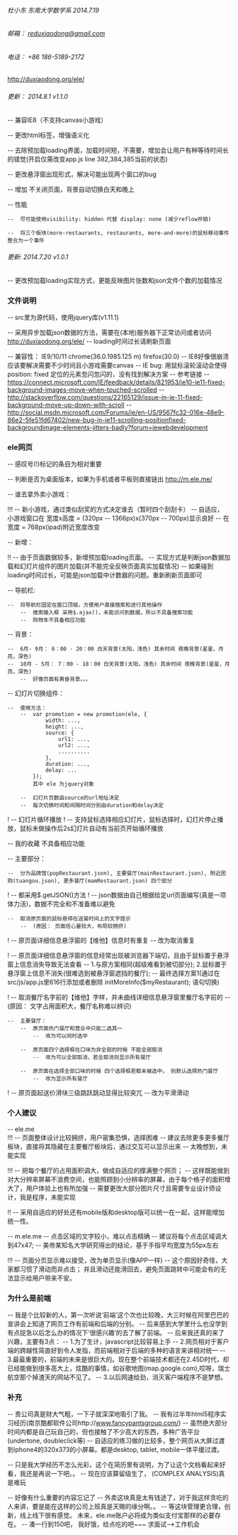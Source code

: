 ###### 	杜小东 东南大学数学系 2014.7.19
######	邮箱： reduxiaodong@gmail.com
######	电话： +86 186-5189-2172

http://duxiaodong.org/ele/

######	更新： 2014.8.1 v1.1.0
--	兼容IE8（不支持canvas小游戏）

--	更改html标签，增强语义化

--	去除预加载loading界面，加载时间短，不需要，增加会让用户有种等待时间长的错觉(开启仅需改变app.js line 382,384,385当前的状态)

--	更改悬浮窗出现形式，解决可能出现两个窗口的bug

--	增加 不关闭页面，背景自动切换白天和晚上

--	性能

	--	尽可能使用visibility: hidden 代替 display: none (减少reflow开销)

	--	将三个板块(more-restaurants, restaurants, more-and-more)的鼠标移动事件整合为一个事件

######	更新: 2014.7.20 v1.0.1
--	更改预加载loading实现方式，更能反映图片张数和json文件个数的加载情况

### 文件说明
--	src里为源代码，使用jquery库(v1.11.1)

--	采用异步加载json数据的方法，需要在(本地)服务器下正常访问或者访问 http://duxiaodong.org/ele/
	--	loading时间过长请刷新页面

--	兼容性：	IE9/10/11 chrome(36.0.1985.125 m) firefox(30.0)
	--	IE8好像很崩溃应该要解决需要不少时间且小游戏需要canvas
	--	IE bug:	用鼠标滚轮滚动会使得position: fixed 定位的元素忽闪忽闪的，没有找到解决方案
		--	参考链接
			--	https://connect.microsoft.com/IE/feedback/details/821953/ie10-ie11-fixed-background-images-move-when-touched-scrolled
			--	http://stackoverflow.com/questions/22165129/issue-in-ie-11-fixed-background-move-up-down-with-scroll
			--	http://social.msdn.microsoft.com/Forums/ie/en-US/9567fc32-016e-48e9-86e2-5fe51fd67402/new-bug-in-ie11-scrolling-positionfixed-backgroundimage-elements-jitters-badly?forum=iewebdevelopment	

### ele网页
--	感叹号(!)标记的条目为相对重要

-- 	判断是否为桌面版本，如果为手机或者平板则直接链出 http://m.ele.me/

--	谁去拿外卖小游戏：

!!!	--	新小游戏，通过类似刮奖的方式决定谁去（暂时四个刮刮卡）
	--	自适应， 小游戏窗口在 宽度x高度 = (320px -- 1366px)x(370px -- 700px)显示良好
			-- 在宽度 = 768px(ipad)附近宽度改变

--	新增：

!!	--	由于页面数据较多，新增预加载loading页面。
		--	实现方式是判断json数据加载和幻灯片组件的图片加载(并不能完全反映页面真实加载情况)
		--	如果碰到loading时间过长，可能是json加载中计数器的问题。重新刷新页面即可

-- 	导航栏:

	--	将导航栏固定在窗口顶端，方便用户直接搜索和进行其他操作
		--	搜索输入框 采用$.ajax()，未能访问到数据，所以不具备搜索功能
		--	购物车不具备相应功能

--	背景：

	--	6月- 9月： 6：00 - 20：00 白天背景(太阳，浅色) 其余时间 夜晚背景(星星，月亮，深色)
	--	10月 - 5月： 7：00 - 18：00 白天背景(太阳，浅色) 其余时间 夜晚背景(星星，月亮，深色)
		--	好像页面有黄昏背景。。。

--	幻灯片切换组件： 

	--	使用方法： 
		--	var promotion = new promotion(ele, {
				width: ...,
				height: ...,
				source: {
					url1: ...,
					url2: ...,
					..........
				},
				duration: ...,
				delay: ...
			});
			其中 ele 为jquery对象

		--	幻灯片页数由source的url地址决定 
		--	每次切换时间和间隔时间分别由duration和delay决定
!		--	幻灯片循环播放
!		--	支持鼠标选择相应幻灯片，鼠标选择时，幻灯片停止播放，鼠标未做操作后2s幻灯片自动有当前页开始循环播放

--	我的收藏 不具备相应功能

--	主要部分：

	--	分为品牌馆(popRestaurant.json), 主要餐厅(mainRestaurant.json), 附近团购(tuangou.json), 更多餐厅(mamRestaurant.json) 四个部分
!	--	都采用$.getJSON()方法
!	--	json数据由自己根据给定url页面编写(真是一项体力活)，数据不完全和不准备难以避免

	--	取消原页面的鼠标悬停在送餐时间上的文字提示
		--	(原因： 页面信心量较大，布局较拥挤)

!	--	原页面详细信息悬浮窗的【维他】信息时有重复
		--	改为取消重复

!	--	原页面详细信息悬浮窗的信息经常出现被浏览器下端切，且由于鼠标置于悬浮窗上信息消失导致无法查看
		--	1.与原方案相同(超级难看到被切部分); 2.鼠标置于悬浮窗上信息不消失(很难选到被悬浮窗遮挡的餐厅);
		--	最终选择方案1(通过在src/js/app.js里616行添加或者删除 initMoreInfo($myRestaurant); 语句切换)

!	--	取消餐厅名字前的【维他】字样，并未曲线详细信息悬浮窗里餐厅名字前的
		--	(原因： 文字占用面积大，餐厅名称难以辨识)

	--	主要餐厅：
		--	原页面热门餐厅和营业中只能二选其一
			--	改为可以同时选中

		--	原页面四个选择框在口味为非全部的时候 不能全部取消
			--	改为可以全部取消，若全取消则显示所有餐厅

		--	原页面在选择全部口味的时候 四个选择框若都未被选中， 则默认选择热门餐厅
			--	改为显示所有餐厅

!		--	原页面起送价滑块三级跳跃跳动显得比较突兀
			--	改为平滑滑动


###	个人建议

--	ele.me 	
!!!	--	页面整体设计比较拥挤，用户密集恐惧，选择困难
		--	建议去除更多更多餐厅板块，直接将其隐藏在主要餐厅板块后，通过交互可以显示出来
			--	太晚想到，未能实现

!!!	--	把每个餐厅的占用面积调大，做成自适应的撑满整个网页；
		--	这样既能做到对大分辨率屏幕不浪费空间，也能照顾到小分辨率的屏幕，由于每个格子的面积增大了，用户体验上也有所加强
			--	需要更改大部分图片尺寸且需要专业设计师设计，我是程序，未能实现

!!	--	采用自适应的好处还有mobile版和desktop版可以统一在一起，这样能增加统一性。

--	m.ele.me
	--	点击区域的文字较小，难以点击精确
		--	建议将每个点击区域调大到47x47;
			--	美帝某知名大学研究得出的结论，基于手指平均宽度为55px左右

!!!	--	页面分页显示难以接受，改为单页显示(像APP一样)
		--	这个原因好奇怪，大家都习惯了滑动而非点击； 并且滑动还能滑回去，避免页面跳转中可能会有的无法显示给用户带来不安。


###	为什么是前端

--	我是个比较新的人，第一次听说‘前端’这个次也比较晚，大三时候在阿里巴巴的宣讲会上知道了网页工作有前端和后端的分别。
--	后来感到大学里什么也没学到有点捉急以后怎么办的情况下‘很感兴趣’的去了解了前端。
--	后来我还真的来了兴趣，主要有3点：
	--	1.为了生计，javascript比较容易上手
	--	2.网页相对于客户端的跨越性简直好到令人发指，而前端相对于后端的多种的语言来讲相对统一
	--	3.最最重要的，前端的未来是很巨大的。现在整个前端技术都还在2.45D时代，却已经能做到很多高大上，炫酷的事情，如谷歌地图(map.google.com),哎呀，瑞士航空那个掉渣天的网站不见了。 
	--	3.以后网速给劲，消灭客户端程序不是梦想。


###	补充

--	贵公司真是财大气粗，一下子就深深地吸引了我。
--	我有过半年html5程序实习经历(南京酷都软件公司http://www.fancypantsgroup.com/)
--	虽然绝大部分时间内都是自己玩自己的，但也接触了不少高大的东西，多种广告平台(undertone, doubleclick等)
--	自适应的练习做的比较多，整个网页从大屏过渡到iphone4的320x373的小屏幕。都是desktop, tablet, mobile一体平缓过渡。

--	只是我大学经历不怎么光彩，这个在简历里有说明，为了让这个文档看起来好看，我还是再说一下吧。。
--	现在应该算留级生了， (COMPLEX ANALYSIS)真是难玩

--	好像有什么重要的内容忘记了
--	外卖这块真是太有钱途了，对于我这样贪吃的人来讲，要是能在这样的公司上班真是天赐的缘分啊。。 
--	等这块管理更合理，创新，线上线下很有感觉。 未来，ele.me账户必将成为类似支付宝那样的必要存在。
--	凑一行到150吧， 我好饿，给点吃的吧~~~ 求面试-->工作机会